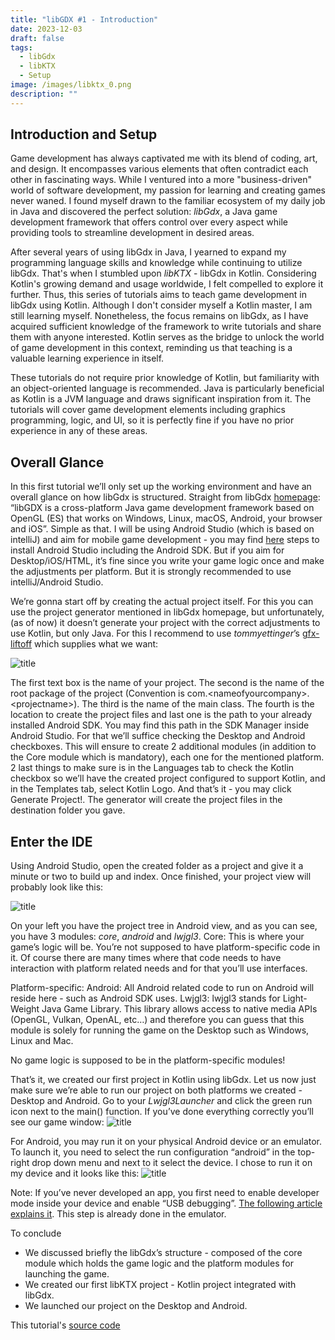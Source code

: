 ```yaml
---
title: "libGDX #1 - Introduction"
date: 2023-12-03
draft: false
tags:
  - libGdx
  - libKTX
  - Setup
image: /images/libktx_0.png
description: ""
---
```


## Introduction and Setup

Game development has always captivated me with its blend of coding, art, and design. It encompasses various elements that often contradict each other in fascinating ways. While I ventured into a more "business-driven" world of software development, my passion for learning and creating games never waned. I found myself drawn to the familiar ecosystem of my daily job in Java and discovered the perfect solution: *libGdx*, a Java game development framework that offers control over every aspect while providing tools to streamline development in desired areas.

After several years of using libGdx in Java, I yearned to expand my programming language skills and knowledge while continuing to utilize libGdx. That's when I stumbled upon *libKTX* - libGdx in Kotlin. Considering Kotlin's growing demand and usage worldwide, I felt compelled to explore it further. Thus, this series of tutorials aims to teach game development in libGdx using Kotlin. Although I don't consider myself a Kotlin master, I am still learning myself. Nonetheless, the focus remains on libGdx, as I have acquired sufficient knowledge of the framework to write tutorials and share them with anyone interested. Kotlin serves as the bridge to unlock the world of game development in this context, reminding us that teaching is a valuable learning experience in itself.

These tutorials do not require prior knowledge of Kotlin, but familiarity with an object-oriented language is recommended. Java is particularly beneficial as Kotlin is a JVM language and draws significant inspiration from it. The tutorials will cover game development elements including graphics programming, logic, and UI, so it is perfectly fine if you have no prior experience in any of these areas.


## Overall Glance
In this first tutorial we’ll only set up the working environment and have an overall glance on how libGdx is structured. Straight from libGdx [homepage](https://libgdx.com/): “libGDX is a cross-platform Java game development framework based on OpenGL (ES) that works on Windows, Linux, macOS, Android, your browser and iOS”. Simple as that. I will be using Android Studio (which is based on intelliJ) and aim for mobile game development - you may find [here](https://developer.android.com/studio/install) steps to install Android Studio including the Android SDK. But if you aim for Desktop/iOS/HTML, it’s fine since you write your game logic once and make the adjustments per platform. But it is strongly recommended to use intelliJ/Android Studio.

We’re gonna start off by creating the actual project itself. For this you can use the project generator mentioned in libGdx homepage, but unfortunately, (as of now) it doesn’t generate your project with the correct adjustments to use Kotlin, but only Java. For this I recommend to use *tommyettinger*’s [gfx-liftoff](https://github.com/tommyettinger/gdx-liftoff) which supplies what we want:

![title](1.png)

The first text box is the name of your project. The second is the name of the root package of the project (Convention is com.\<nameofyourcompany\>.\<projectname\>). The third is the name of the main class. The fourth is the location to create the project files and last one is the path to your already installed Android SDK. You may find this path in the SDK Manager inside Android Studio. For that we’ll suffice checking the Desktop and Android checkboxes. This will ensure to create 2 additional modules (in addition to the Core module which is mandatory), each one for the mentioned platform.
2 last things to make sure is in the Languages tab to check the Kotlin checkbox so we’ll have the created project configured to support Kotlin, and in the Templates tab, select Kotlin Logo. And that’s it - you may click Generate Project!. The generator will create the project files in the destination folder you gave.


## Enter the IDE
Using Android Studio, open the created folder as a project and give it a minute or two to build up and index. Once finished, your project view will probably look like this:

![title](2.png)

On your left you have the project tree in Android view, and as you can see, you have 3 modules: *core*, *android* and *lwjgl3*.
Core: This is where your game’s logic will be. You’re not supposed to have platform-specific code in it. Of course there are many times where that code needs to have interaction with platform related needs and for that you’ll use interfaces.

Platform-specific:
Android: All Android related code to run on Android will reside here - such as Android SDK uses.
Lwjgl3: lwjgl3 stands for Light-Weight Java Game Library. This library allows access to native media APIs (OpenGL, Vulkan, OpenAL, etc…) and therefore you can guess that this module is solely for running the game on the Desktop such as Windows, Linux and Mac.

No game logic is supposed to be in the platform-specific modules!

That’s it, we created our first project in Kotlin using libGdx. Let us now just make sure we’re able to run our project on both platforms we created - Desktop and Android.
Go to your *Lwjgl3Launcher* and click the green run icon next to the main() function. If you’ve done everything correctly you’ll see our game window:
![title](3.png)

For Android, you may run it on your physical Android device or an emulator. To launch it, you need to select the run configuration “android” in the top-right drop down menu and next to it select the device. I chose to run it on my device and it looks like this:
![title](4.png)

Note: If you’ve never developed an app, you first need to enable developer mode inside your device and enable “USB debugging”. [The following article explains it](https://www.digitaltrends.com/mobile/how-to-get-developer-options-on-android/). This step is already done in the emulator.

To conclude
- We discussed briefly the libGdx’s structure - composed of the core module which holds the game logic and the platform modules for launching the game.
- We created our first libKTX project - Kotlin project integrated with libGdx.
- We launched our project on the Desktop and Android.

This tutorial's [source code](https://github.com/GadWissberg/Tutorials_libGDX_1_Introduction)